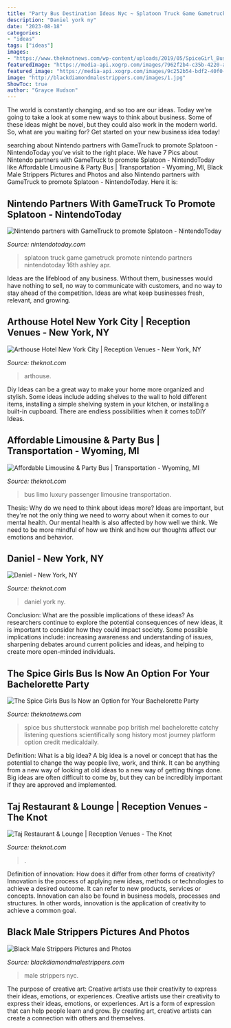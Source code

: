 ```yaml
---
title: "Party Bus Destination Ideas Nyc ~ Splatoon Truck Game Gametruck Promote Nintendo Partners Nintendotoday 16th Ashley Apr"
description: "Daniel york ny"
date: "2023-08-18"
categories:
- "ideas"
tags: ["ideas"]
images:
- "https://www.theknotnews.com/wp-content/uploads/2019/05/SpiceGirl_Bus_Airbnb_LEAD2.jpg"
featuredImage: "https://media-api.xogrp.com/images/7962f2b4-c35b-4220-afd0-6978f1eed836~rs_2001.480.fit.jpg"
featured_image: "https://media-api.xogrp.com/images/9c252b54-bdf2-40f0-a535-dd1ee3eebe4a~rs_718.480"
image: "http://blackdiamondmalestrippers.com/images/1.jpg"
ShowToc: true
author: "Grayce Hudson"
---
```



The world is constantly changing, and so too are our ideas. Today we're going to take a look at some new ways to think about business. Some of these ideas might be novel, but they could also work in the modern world. So, what are you waiting for? Get started on your new business idea today!

	

		
searching about Nintendo partners with GameTruck to promote Splatoon - NintendoToday you've visit to the right place. We have 7 Pics about Nintendo partners with GameTruck to promote Splatoon - NintendoToday like Affordable Limousine &amp; Party Bus | Transportation - Wyoming, MI, Black Male Strippers Pictures and Photos and also Nintendo partners with GameTruck to promote Splatoon - NintendoToday. Here it is:
		
    
## Nintendo Partners With GameTruck To Promote Splatoon - NintendoToday

<img loading=lazy src="http://nintendotoday.com/wp-content/uploads/2015/04/game-truck-splatoon.jpg" onerror="this.onerror=null;this.src='https://tse3.mm.bing.net/th?id=OIP.i-sszIhqhfA0v_wmRLs0MwHaDj&amp;pid=15.1';" alt="Nintendo partners with GameTruck to promote Splatoon - NintendoToday">

_Source: nintendotoday.com_

>splatoon truck game gametruck promote nintendo partners nintendotoday 16th ashley apr. 

	

Ideas are the lifeblood of any business. Without them, businesses would have nothing to sell, no way to communicate with customers, and no way to stay ahead of the competition. Ideas are what keep businesses fresh, relevant, and growing.

    
## Arthouse Hotel New York City | Reception Venues - New York, NY

<img loading=lazy src="https://media-api.xogrp.com/images/5e09ada7-4168-4af4-97b6-608d7db375b1~rs_720.480" onerror="this.onerror=null;this.src='https://tse3.mm.bing.net/th?id=OIP.ah3JOx-WkXciBHQsDhglMAHaE8&amp;pid=15.1';" alt="Arthouse Hotel New York City | Reception Venues - New York, NY">

_Source: theknot.com_

>arthouse. 

	

Diy Ideas can be a great way to make your home more organized and stylish. Some ideas include adding shelves to the wall to hold different items, installing a simple shelving system in your kitchen, or installing a built-in cupboard. There are endless possibilities when it comes toDIY Ideas.

    
## Affordable Limousine &amp; Party Bus | Transportation - Wyoming, MI

<img loading=lazy src="https://media-api.xogrp.com/images/c2eb9073-2871-4b58-b5e1-739bd2198a63~rs_720.480" onerror="this.onerror=null;this.src='https://tse4.mm.bing.net/th?id=OIP.YtRBDqQgDaR4MDTlZ9AhhAHaE8&amp;pid=15.1';" alt="Affordable Limousine &amp; Party Bus | Transportation - Wyoming, MI">

_Source: theknot.com_

>bus limo luxury passenger limousine transportation. 

	

Thesis: Why do we need to think about ideas more?
Ideas are important, but they're not the only thing we need to worry about when it comes to our mental health. Our mental health is also affected by how well we think. We need to be more mindful of how we think and how our thoughts affect our emotions and behavior.

    
## Daniel - New York, NY

<img loading=lazy src="https://media-api.xogrp.com/images/7962f2b4-c35b-4220-afd0-6978f1eed836~rs_2001.480.fit.jpg" onerror="this.onerror=null;this.src='https://tse4.mm.bing.net/th?id=OIP.NaftTCQnFXW0fAZ7niRBMQHaFK&amp;pid=15.1';" alt="Daniel - New York, NY">

_Source: theknot.com_

>daniel york ny. 

	

Conclusion: What are the possible implications of these ideas?
As researchers continue to explore the potential consequences of new ideas, it is important to consider how they could impact society. Some possible implications include: increasing awareness and understanding of issues, sharpening debates around current policies and ideas, and helping to create more open-minded individuals.

    
## The Spice Girls Bus Is Now An Option For Your Bachelorette Party

<img loading=lazy src="https://www.theknotnews.com/wp-content/uploads/2019/05/SpiceGirl_Bus_Airbnb_LEAD2.jpg" onerror="this.onerror=null;this.src='https://tse3.mm.bing.net/th?id=OIP.Xr-LK1itipUmOaN47uAzWgHaF7&amp;pid=15.1';" alt="The Spice Girls Bus Is Now an Option for Your Bachelorette Party">

_Source: theknotnews.com_

>spice bus shutterstock wannabe pop british mel bachelorette catchy listening questions scientifically song history most journey platform option credit medicaldaily. 

	

Definition: What is a big idea?
A big idea is a novel or concept that has the potential to change the way people live, work, and think. It can be anything from a new way of looking at old ideas to a new way of getting things done. Big ideas are often difficult to come by, but they can be incredibly important if they are approved and implemented.

    
## Taj Restaurant &amp; Lounge | Reception Venues - The Knot

<img loading=lazy src="https://media-api.xogrp.com/images/9c252b54-bdf2-40f0-a535-dd1ee3eebe4a~rs_718.480" onerror="this.onerror=null;this.src='https://tse1.mm.bing.net/th?id=OIP.aAePJaNgCNTBCEWrQtSyXQHaE8&amp;pid=15.1';" alt="Taj Restaurant &amp; Lounge | Reception Venues - The Knot">

_Source: theknot.com_

>. 

	

Definition of innovation: How does it differ from other forms of creativity?
Innovation is the process of applying new ideas, methods or technologies to achieve a desired outcome. It can refer to new products, services or concepts. Innovation can also be found in business models, processes and structures. In other words, innovation is the application of creativity to achieve a common goal.

    
## Black Male Strippers Pictures And Photos

<img loading=lazy src="http://blackdiamondmalestrippers.com/images/1.jpg" onerror="this.onerror=null;this.src='https://tse2.mm.bing.net/th?id=OIP.xBapkccqA0FP7WRc6yDOCAAAAA&amp;pid=15.1';" alt="Black Male Strippers Pictures and Photos">

_Source: blackdiamondmalestrippers.com_

>male strippers nyc. 

	

The purpose of creative art: Creative artists use their creativity to express their ideas, emotions, or experiences.
Creative artists use their creativity to express their ideas, emotions, or experiences. Art is a form of expression that can help people learn and grow. By creating art, creative artists can create a connection with others and themselves.

